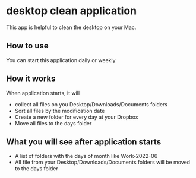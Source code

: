 # desktop clean application 
This app is helpful to clean the desktop on your Mac.

## How to use
You can start this application daily or weekly

## How it works
When application starts, it will 
- collect all files on you Desktop/Downloads/Documents folders
- Sort all files by the modification date
- Create a new folder for every day at your Dropbox
- Move all files to the days folder

## What you will see after application starts
- A list of folders with the days of month like Work-2022-06
- All file from your Desktop/Downloads/Documents folders will be moved to the days folder
